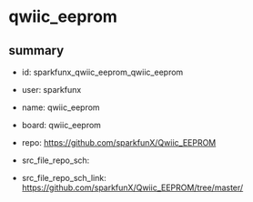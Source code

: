 # qwiic_eeprom
 
## summary 
* id: sparkfunx_qwiic_eeprom_qwiic_eeprom
* user: sparkfunx
* name: qwiic_eeprom
* board: qwiic_eeprom
* repo: https://github.com/sparkfunX/Qwiic_EEPROM



* src_file_repo_sch: 
* src_file_repo_sch_link: https://github.com/sparkfunX/Qwiic_EEPROM/tree/master/






